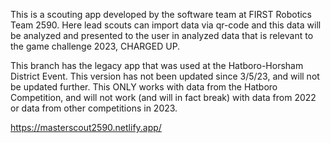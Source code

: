 This is a scouting app developed by the software team at FIRST Robotics Team 2590.
Here lead scouts can import data via qr-code and this data will be analyzed and presented to the user in analyzed data that is relevant to the game challenge 2023, CHARGED UP. 

This branch has the legacy app that was used at the Hatboro-Horsham District Event. This version has not been updated since 3/5/23, and will not be updated further. This ONLY works with data from the Hatboro Competition, and will not work (and will in fact break) with data from 2022 or data from other competitions in 2023. 

https://masterscout2590.netlify.app/
